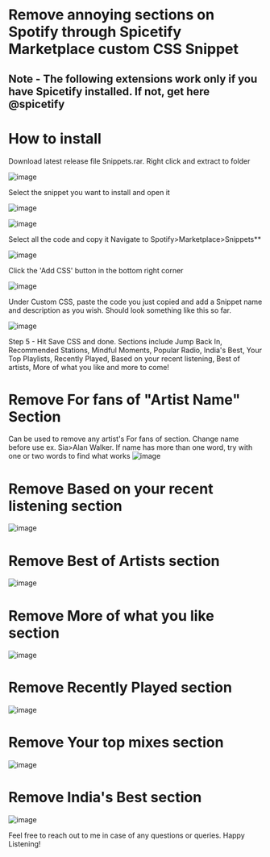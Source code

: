 # **Remove annoying sections on Spotify through Spicetify Marketplace custom CSS Snippet**
## Note - The following extensions work only if you have Spicetify installed. If not, get here @spicetify 

# How to install
Download latest release file Snippets.rar. Right click and extract to folder

![image](https://github.com/user-attachments/assets/cce0bc08-30e7-4519-b6e1-4e1169393781)

Select the snippet you want to install and open it

![image](https://github.com/user-attachments/assets/3309a05e-43db-47c8-9f95-dfacaaf9bc55)

![image](https://github.com/user-attachments/assets/f854ccc7-2844-4709-a140-ef65321d194d)

Select all the code and copy it
Navigate to Spotify>Marketplace>Snippets**

![image](https://github.com/user-attachments/assets/2decf258-2f0e-4e65-985e-d5f2ac483a8b)

Click the 'Add CSS' button in the bottom right corner

![image](https://github.com/user-attachments/assets/3c156d43-7c5b-4956-8f97-ae4794aae606)

Under Custom CSS, paste the code you just copied and add a Snippet name and description as you wish. Should look something like this so far.

![image](https://github.com/user-attachments/assets/074e4afa-732b-4927-aa11-2e0da0b2b2a0)


Step 5 - Hit Save CSS and done.
Sections include Jump Back In, Recommended Stations, Mindful Moments, Popular Radio, India's Best, Your Top Playlists, Recently Played, Based on your recent listening, Best of artists, More of what you like and more to come!

# Remove For fans of "Artist Name" Section

Can be used to remove any artist's For fans of section. Change name before use ex. Sia>Alan Walker.
If name has more than one word, try with one or two words to find what works
![image](https://github.com/user-attachments/assets/3f93f294-e100-4e98-befb-ba8fd57e4be9)
# Remove Based on your recent listening section
![image](https://github.com/user-attachments/assets/8b58983e-6c18-48bd-9245-30f2a5f296a1)
# Remove Best of Artists section
![image](https://github.com/user-attachments/assets/0ea117c9-43bb-4379-b915-bdb7c439d4ef)
# Remove More of what you like section
![image](https://github.com/user-attachments/assets/180056bc-8eab-435e-9433-231d752398db)
# Remove Recently Played section
![image](https://github.com/user-attachments/assets/43aa2f04-c7bd-4962-b975-ec4bc3cc2d77)
# Remove Your top mixes section 
![image](https://github.com/user-attachments/assets/8685c897-43ec-473e-9ede-d1ef2b2baf04)
# Remove India's Best section 
![image](https://github.com/user-attachments/assets/88a2fab5-61c1-4120-bb64-e0d35e9d5137)

Feel free to reach out to me in case of any questions or queries. Happy Listening! 
